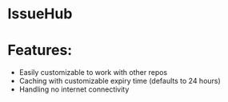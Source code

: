 # IssueHub
# Features:
 - Easily customizable to work with other repos
 - Caching with customizable expiry time (defaults to 24 hours)
 - Handling no internet connectivity

